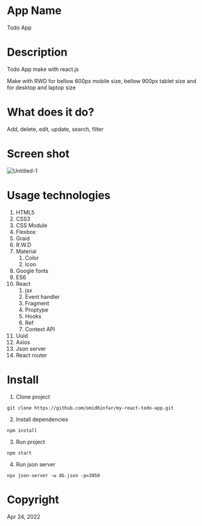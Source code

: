 # App Name
Todo App
# Description
Todo App make with react.js

Make with RWD for bellow 600px mobile size, bellow 900px tablet size and for desktop and laptop size
# What does it do? 
Add, delete, edit, update, search, filter
# Screen shot
![Untitled-1](https://user-images.githubusercontent.com/97664457/169048420-bb532f5a-45b3-4960-8a87-a651459ca0c4.jpg)
  # Usage technologies
  1. HTML5
  2. CSS3
  3. CSS Module
  4. Flexbox
  5. Graid
  6. R.W.D
  7. Material
      1. Color
      2. Icon
  9. Google fonts
  10. ES6
  11. React
      1. jsx
      2. Event handler
      3. Fragment
      4. Proptype
      5. Hooks
      6. Ref
      7. Context API
  13. Uuid
  14. Axios
  15. Json server
  16. React router

  # Install
  1. Clone project
   
    git clone https://github.com/omidKinfar/my-react-todo-app.git
    
  2. Install dependencies

    npm install
        
  3. Run project

    npm start
    
  4. Run json server

    npx json-server -w db.json -p=3050
    
    
 # Copyright
  Apr 24, 2022
  
